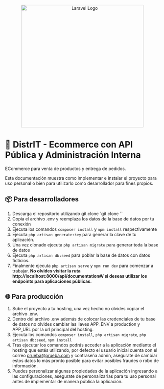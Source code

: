 <p align="center"><a href="https://laravel.com" target="_blank"><img src="https://raw.githubusercontent.com/laravel/art/master/logo-lockup/5%20SVG/2%20CMYK/1%20Full%20Color/laravel-logolockup-cmyk-red.svg" width="400" alt="Laravel Logo"></a></p>

# 🛒 DistrIT - Ecommerce con API Pública y Administración Interna
ECommerce para venta de productos y entrega de pedidos.

Esta documentación muestra como implementar e instalar el proyecto para uso personal o bien para utilizarlo como desarrollador para fines propios.

## 📦 Para desarrolladores

 1. Descarga el repositorio utilizando git clone `git clone <url del proyecto>``
 2. Copia el archivo .env y reemplaza los datos de la base de datos por tu conexión
 3. Ejecuta los comandos `composer install` y `npm install` respectivamente
 4. Ejecuta `php artisan generate:key` para generar la clave de tu aplicación.
 5. Una vez clonado ejecuta `php artisan migrate` para generar toda la base de datos
 6. Ejecuta `php artisan db:seed` para poblar la base de datos con datos ficticios.
 7. Finalmente ejecuta `php artisan serve` y `npm run dev` para comenzar a trabajar.
 **No olvides visitar la ruta http://localhost:8000/api/documentation#/ si deseas utilizar los endpoints para aplicaciones públicas.**

## 🌐 Para producción

 1. Sube el proyecto a tu hosting, una vez hecho no olvides copiar el archivo .env.
 2. Dentro del archivo .env además de colocar las credenciales de tu base de datos no olvides cambiar las llaves APP_ENV a production y APP_URL por la url principal del hosting.
 3. Ejecuta los comandos `composer install`, `php artisan migrate`, `php artisan db:seed`, `npm install`
 4. Tras ejecutar los comandos podrás acceder a la aplicación mediante el hosting que estés utilizando, por defecto el usuario inicial cuenta con el correo prueba@prueba.com y contraseña admin, asegurate de cambiar estos datos lo más pronto posible para evitar posibles fraudes o robo de información.
 5. Puedes personalizar algunas propiedades de la aplicación ingresando a las configuraciones, asegurate de personalizarlas para tu uso personal antes de implementar de manera pública la aplicación.

